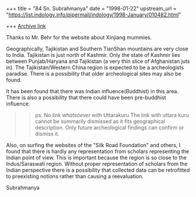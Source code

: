 +++
title = "84 Sn. Subrahmanya"
date = "1998-01-22"
upstream_url = "https://list.indology.info/pipermail/indology/1998-January/010482.html"

+++
[Archive link](https://list.indology.info/pipermail/indology/1998-January/010482.html)

Thanks to Mr. Behr for the website about Xinjiang mummies.

Geographically, Tajikistan and Southern TianShan mountains are very
close to India. Tajikistan is just north of Kashmir.
Only the state of Kashmir lies between Punjab/Haryana and Tajikistan (a very
thin
slice of Afghanistan juts in).
The Tajikistan/Western China region is expected to be a archeologists paradise.
There is a possibility that older archeological sites may also be found.

It has been found that there was Indian influence(Buddhist) in this area. There
is also a possibility that there could have been pre-buddhist influence.

>>ps: No link _whatsoever_ with Uttarakuru
The link with uttara kuru cannot be summarily dismissed as it fits geographical
description. Only future archeological findings can confirm or dismiss it.

Also, on surfing the websites of the "Silk Road Foundation" and others, I found
that there is hardly any representation from scholars representing the Indian
point of view. This is important because the region is so close to the
Indus/Saraswati region.
Without proper representation of scholars from the Indian perspective there
is a possibility that collected data can be retrofitted to preexisting
notions rather than causing a reevaluation.

Subrahmanya



